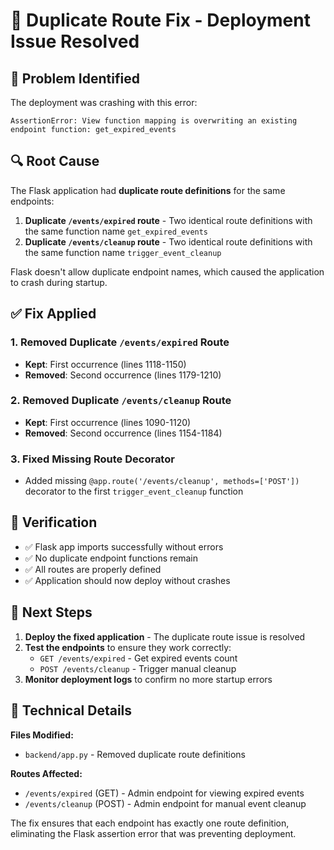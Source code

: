 # 🔧 Duplicate Route Fix - Deployment Issue Resolved

## 🚨 Problem Identified

The deployment was crashing with this error:
```
AssertionError: View function mapping is overwriting an existing endpoint function: get_expired_events
```

## 🔍 Root Cause

The Flask application had **duplicate route definitions** for the same endpoints:

1. **Duplicate `/events/expired` route** - Two identical route definitions with the same function name `get_expired_events`
2. **Duplicate `/events/cleanup` route** - Two identical route definitions with the same function name `trigger_event_cleanup`

Flask doesn't allow duplicate endpoint names, which caused the application to crash during startup.

## ✅ Fix Applied

### 1. Removed Duplicate `/events/expired` Route
- **Kept**: First occurrence (lines 1118-1150)
- **Removed**: Second occurrence (lines 1179-1210)

### 2. Removed Duplicate `/events/cleanup` Route  
- **Kept**: First occurrence (lines 1090-1120)
- **Removed**: Second occurrence (lines 1154-1184)

### 3. Fixed Missing Route Decorator
- Added missing `@app.route('/events/cleanup', methods=['POST'])` decorator to the first `trigger_event_cleanup` function

## 🧪 Verification

- ✅ Flask app imports successfully without errors
- ✅ No duplicate endpoint functions remain
- ✅ All routes are properly defined
- ✅ Application should now deploy without crashes

## 🚀 Next Steps

1. **Deploy the fixed application** - The duplicate route issue is resolved
2. **Test the endpoints** to ensure they work correctly:
   - `GET /events/expired` - Get expired events count
   - `POST /events/cleanup` - Trigger manual cleanup
3. **Monitor deployment logs** to confirm no more startup errors

## 📝 Technical Details

**Files Modified:**
- `backend/app.py` - Removed duplicate route definitions

**Routes Affected:**
- `/events/expired` (GET) - Admin endpoint for viewing expired events
- `/events/cleanup` (POST) - Admin endpoint for manual event cleanup

The fix ensures that each endpoint has exactly one route definition, eliminating the Flask assertion error that was preventing deployment. 